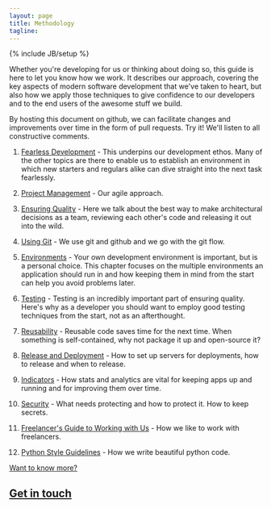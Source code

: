 ```yaml
---
layout: page
title: Methodology
tagline:
---
```

{% include JB/setup %}

Whether you're developing for us or thinking about doing so, this guide is here to let you know how we work.  It describes our approach, covering the key aspects of modern software development that we've taken to heart, but
also how we apply those techniques to give confidence to our developers and to the end users of the awesome stuff we build.

By hosting this document on github, we can facilitate changes and improvements over time in the form of pull requests.  Try it!  We'll listen to all constructive comments.


1. [Fearless Development](pages/fearless-development.html) -
  This underpins our development ethos.  Many of the other topics are there to enable us to establish an environment in which new starters and regulars alike can dive straight into the next task fearlessly.

1. [Project Management](pages/project-management.html) -
  Our agile approach.

1. [Ensuring Quality](pages/ensuring-quality.html) -
  Here we talk about the best way to make architectural decisions as a team, reviewing each other's code and releasing it out into the wild.

1. [Using Git](pages/using-git.html) -
  We use git and github and we go with the git flow.

1. [Environments](pages/environments.html) -
  Your own development environment is important, but is a personal choice.  This chapter focuses on the multiple environments an application should run in and how keeping them in mind from the start can help you avoid problems later.

1. [Testing](pages/testing.html) -
  Testing is an incredibly important part of ensuring quality.  Here's why as a developer you should want to employ good testing techniques from the start, not as an afterthought.

1. [Reusability](pages/reusability.html) -
  Reusable code saves time for the next time.  When something is self-contained, why not package it up and open-source it?

1. [Release and Deployment](pages/release-and-deployment.html) -
  How to set up servers for deployments, how to release and when to release.

1. [Indicators](pages/indicators.html) -
  How stats and analytics are vital for keeping apps up and running and for improving them over time.

1. [Security](pages/security.html) -
  What needs protecting and how to protect it.  How to keep secrets.

1. [Freelancer's Guide to Working with Us](pages/freelancers-guide.html) -
  How we like to work with freelancers.

1. [Python Style Guidelines](pages/python-style-guides.html) -
  How we write beautiful python code.

<div class="dotted-rule">
</div>
<section class='text-block'>
  <div class='footer'>
    <a href='/contact'>
      <div class='caption'>
        Want to know more?
      </div>
      <h2>
        Get in touch
        <div class='forward-arrow'>
        </div>
      </h2>
    </a>
  </div>
</section>
